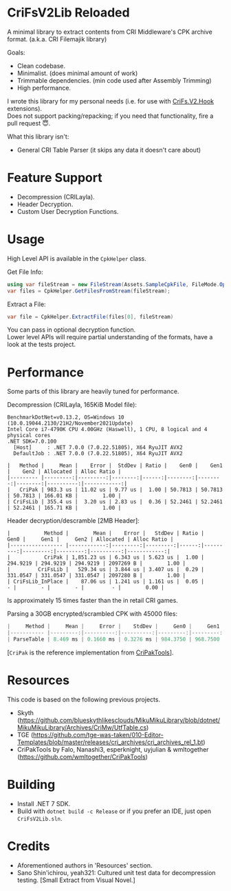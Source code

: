 CriFsV2Lib Reloaded
===========

A minimal library to extract contents from CRI Middleware's CPK archive format. (a.k.a. CRI Filemajik library)

Goals:  
- Clean codebase.  
- Minimalist.  (does minimal amount of work)
- Trimmable dependencies.  (min code used after Assembly Trimming)
- High performance.  

I wrote this library for my personal needs (i.e. for use with [CriFs.V2.Hook](https://github.com/Sewer56/CriFs.V2.Hook.ReloadedII) extensions).  
Does not support packing/repacking; if you need that functionality, fire a pull request 😇.  

What this library isn't:  
- General CRI Table Parser  (it skips any data it doesn't care about)

Feature Support
===============

- Decompression (CRILayla).  
- Header Decryption.  
- Custom User Decryption Functions.  

Usage
=====

High Level API is available in the `CpkHelper` class.  

Get File Info:  
```csharp
using var fileStream = new FileStream(Assets.SampleCpkFile, FileMode.Open);
var files = CpkHelper.GetFilesFromStream(fileStream);
```

Extract a File:  
```csharp
var file = CpkHelper.ExtractFile(files[0], fileStream)
```

You can pass in optional decryption function.  
Lower level APIs will require partial understanding of the formats, have a look at the tests project.  

Performance
===========

Some parts of this library are heavily tuned for performance. 

Decompression (CRILayla, 165KiB Model file):  
```
BenchmarkDotNet=v0.13.2, OS=Windows 10 (10.0.19044.2130/21H2/November2021Update)
Intel Core i7-4790K CPU 4.00GHz (Haswell), 1 CPU, 8 logical and 4 physical cores
.NET SDK=7.0.100
  [Host]     : .NET 7.0.0 (7.0.22.51805), X64 RyuJIT AVX2
  DefaultJob : .NET 7.0.0 (7.0.22.51805), X64 RyuJIT AVX2

|   Method |     Mean |    Error |  StdDev | Ratio |    Gen0 |    Gen1 |    Gen2 | Allocated | Alloc Ratio |
|--------- |---------:|---------:|--------:|------:|--------:|--------:|--------:|----------:|------------:|
|   CriPak | 983.3 us | 11.02 us | 9.77 us |  1.00 | 50.7813 | 50.7813 | 50.7813 | 166.01 KB |        1.00 |
| CriFsLib | 355.4 us |  3.20 us | 2.83 us |  0.36 | 52.2461 | 52.2461 | 52.2461 | 165.71 KB |        1.00 |
```

Header decryption/descramble [2MB Header]:  
```
|           Method |        Mean |    Error |   StdDev | Ratio |     Gen0 |     Gen1 |     Gen2 | Allocated | Alloc Ratio |
|----------------- |------------:|---------:|---------:|------:|---------:|---------:|---------:|----------:|------------:|
|           CriPak | 1,851.23 us | 6.343 us | 5.623 us |  1.00 | 294.9219 | 294.9219 | 294.9219 | 2097269 B |        1.00 |
|         CriFsLib |   529.34 us | 3.844 us | 3.407 us |  0.29 | 331.0547 | 331.0547 | 331.0547 | 2097280 B |        1.00 |
| CriFsLib_InPlace |    87.06 us | 1.241 us | 1.161 us |  0.05 |        - |        - |        - |         - |        0.00 |
```
Is approximately 15 times faster than the in retail CRI games.


Parsing a 30GB encrypted/scrambled CPK with 45000 files:  
```csharp
|     Method |     Mean |     Error |    StdDev |     Gen0 |     Gen1 |     Gen2 | Allocated |
|----------- |---------:|----------:|----------:|---------:|---------:|---------:|----------:|
| ParseTable | 8.469 ms | 0.1660 ms | 0.3276 ms | 984.3750 | 968.7500 | 546.8750 |   6.44 MB |
```

[`CriPak` is the reference implementation from [CriPakTools](https://github.com/wmltogether/CriPakTools)].

Resources
=====

This code is based on the following previous projects.  

- Skyth (https://github.com/blueskythlikesclouds/MikuMikuLibrary/blob/dotnet/MikuMikuLibrary/Archives/CriMw/UtfTable.cs)  
- TGE (https://github.com/tge-was-taken/010-Editor-Templates/blob/master/releases/cri_archives/cri_archives_rel_1.bt)  
- CriPakTools by Falo, Nanashi3, esperknight, uyjulian & wmltogether (https://github.com/wmltogether/CriPakTools)

Building
=========
- Install .NET 7 SDK.
- Build with `dotnet build -c Release` 
or if you prefer an IDE, just open `CriFsV2Lib.sln`.

Credits
=========

- Aforementioned authors in 'Resources' section.  
- Sano Shin'ichirou, yeah321: Cultured unit test data for decompression testing.  [Small Extract from Visual Novel.]  
